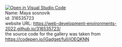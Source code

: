 [![Open in Visual Studio Code](https://classroom.github.com/assets/open-in-vscode-c66648af7eb3fe8bc4f294546bfd86ef473780cde1dea487d3c4ff354943c9ae.svg)](https://classroom.github.com/online_ide?assignment_repo_id=7574341&assignment_repo_type=AssignmentRepo)<br>
Name: Maya sosnovik<br>
id: 316535723<br>
website URL: https://web-development-environments-2022.github.io/316535723/<br>
the source code for the gallery was taken from https://codepen.io/iGadget/full/jOEQKNN
